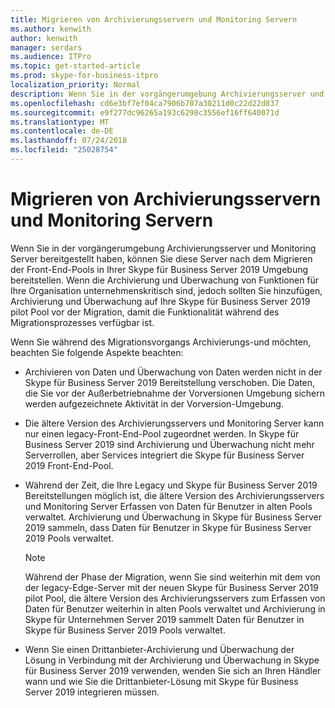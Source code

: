 ```yaml
---
title: Migrieren von Archivierungsservern und Monitoring Servern
ms.author: kenwith
author: kenwith
manager: serdars
ms.audience: ITPro
ms.topic: get-started-article
ms.prod: skype-for-business-itpro
localization_priority: Normal
description: Wenn Sie in der vorgängerumgebung Archivierungsserver und Monitoring Server bereitgestellt haben, können Sie diese Server nach dem Migrieren der Front-End-Pools in Ihrer Skype für Business Server 2019 Umgebung bereitstellen. Wenn die Archivierung und Überwachung von Funktionen für Ihre Organisation unternehmenskritisch sind, jedoch sollten Sie hinzufügen, Archivierung und Überwachung auf Ihre Skype für Business Server 2019 pilot Pool vor der Migration, damit die Funktionalität während des Migrationsprozesses verfügbar ist.
ms.openlocfilehash: cd6e3bf7ef04ca7906b707a30211d0c22d22d837
ms.sourcegitcommit: e9f277dc96265a193c6298c3556ef16ff640071d
ms.translationtype: MT
ms.contentlocale: de-DE
ms.lasthandoff: 07/24/2018
ms.locfileid: "25028754"
---
```

# <a name="migrating-archiving-and-monitoring-servers"></a>Migrieren von Archivierungsservern und Monitoring Servern

Wenn Sie in der vorgängerumgebung Archivierungsserver und Monitoring Server bereitgestellt haben, können Sie diese Server nach dem Migrieren der Front-End-Pools in Ihrer Skype für Business Server 2019 Umgebung bereitstellen. Wenn die Archivierung und Überwachung von Funktionen für Ihre Organisation unternehmenskritisch sind, jedoch sollten Sie hinzufügen, Archivierung und Überwachung auf Ihre Skype für Business Server 2019 pilot Pool vor der Migration, damit die Funktionalität während des Migrationsprozesses verfügbar ist. 
  
Wenn Sie während des Migrationsvorgangs Archivierungs-und möchten, beachten Sie folgende Aspekte beachten:
  
- Archivieren von Daten und Überwachung von Daten werden nicht in der Skype für Business Server 2019 Bereitstellung verschoben. Die Daten, die Sie vor der Außerbetriebnahme der Vorversionen Umgebung sichern werden aufgezeichnete Aktivität in der Vorversion-Umgebung.
    
- Die ältere Version des Archivierungsservers und Monitoring Server kann nur einen legacy-Front-End-Pool zugeordnet werden. In Skype für Business Server 2019 sind Archivierung und Überwachung nicht mehr Serverrollen, aber Services integriert die Skype für Business Server 2019 Front-End-Pool.
    
- Während der Zeit, die Ihre Legacy und Skype für Business Server 2019 Bereitstellungen möglich ist, die ältere Version des Archivierungsservers und Monitoring Server Erfassen von Daten für Benutzer in alten Pools verwaltet. Archivierung und Überwachung in Skype für Business Server 2019 sammeln, dass Daten für Benutzer in Skype für Business Server 2019 Pools verwaltet.
    
    > [!NOTE]
    > Während der Phase der Migration, wenn Sie sind weiterhin mit dem von der legacy-Edge-Server mit der neuen Skype für Business Server 2019 pilot Pool, die ältere Version des Archivierungsservers zum Erfassen von Daten für Benutzer weiterhin in alten Pools verwaltet und Archivierung in Skype für Unternehmen Server 2019 sammelt Daten für Benutzer in Skype für Business Server 2019 Pools verwaltet. 
  
- Wenn Sie einen Drittanbieter-Archivierung und Überwachung der Lösung in Verbindung mit der Archivierung und Überwachung in Skype für Business Server 2019 verwenden, wenden Sie sich an Ihren Händler wann und wie Sie die Drittanbieter-Lösung mit Skype für Business Server 2019 integrieren müssen.
    

